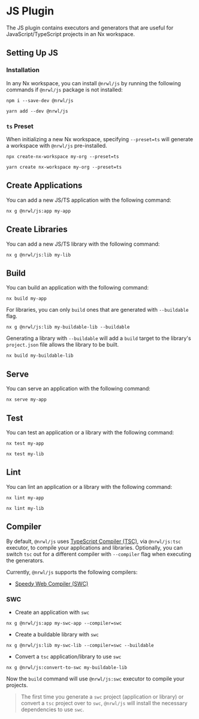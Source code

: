 # JS Plugin

The JS plugin contains executors and generators that are useful for JavaScript/TypeScript projects in an Nx workspace.

## Setting Up JS

### Installation

In any Nx workspace, you can install `@nrwl/js` by running the following commands if `@nrwl/js` package is not installed:

```shell
npm i --save-dev @nrwl/js
```

```shell
yarn add --dev @nrwl/js
```

### `ts` Preset

When initializing a new Nx workspace, specifying `--preset=ts` will generate a workspace with `@nrwl/js` pre-installed.

```shell
npx create-nx-workspace my-org --preset=ts
```

```shell
yarn create nx-workspace my-org --preset=ts
```

## Create Applications

You can add a new JS/TS application with the following command:

```shell
nx g @nrwl/js:app my-app
```

## Create Libraries

You can add a new JS/TS library with the following command:

```shell
nx g @nrwl/js:lib my-lib
```

## Build

You can build an application with the following command:

```shell
nx build my-app
```

For libraries, you can only `build` ones that are generated with `--buildable` flag.

```shell
nx g @nrwl/js:lib my-buildable-lib --buildable
```

Generating a library with `--buildable` will add a `build` target to the library's `project.json` file allows the library to be built.

```shell
nx build my-buildable-lib
```

## Serve

You can serve an application with the following command:

```shell
nx serve my-app
```

## Test

You can test an application or a library with the following command:

```shell
nx test my-app
```

```shell
nx test my-lib
```

## Lint

You can lint an application or a library with the following command:

```shell
nx lint my-app
```

```shell
nx lint my-lib
```

## Compiler

By default, `@nrwl/js` uses [TypeScript Compiler (TSC)](https://www.typescriptlang.org/docs/handbook/2/basic-types.html#tsc-the-typescript-compiler), via `@nrwl/js:tsc` executor, to compile your applications and libraries. Optionally, you can switch `tsc` out for a different compiler with `--compiler` flag when executing the generators.

Currently, `@nrwl/js` supports the following compilers:

- [Speedy Web Compiler (SWC)](https://swc.rs)

### SWC

- Create an application with `swc`

```shell
nx g @nrwl/js:app my-swc-app --compiler=swc
```

- Create a buildable library with `swc`

```shell
nx g @nrwl/js:lib my-swc-lib --compiler=swc --buildable
```

- Convert a `tsc` application/library to use `swc`

```shell
nx g @nrwl/js:convert-to-swc my-buildable-lib
```

Now the `build` command will use `@nrwl/js:swc` executor to compile your projects.

> The first time you generate a `swc` project (application or library) or convert a `tsc` project over to `swc`, `@nrwl/js` will install the necessary dependencies to use `swc`.
